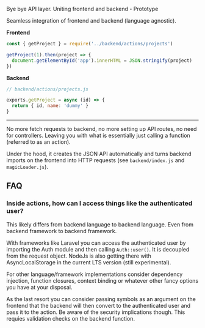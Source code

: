 Bye bye API layer. Uniting frontend and backend - Prototype

Seamless integration of frontend and backend (language agnostic).

**Frontend**

```javascript
const { getProject } = require('../backend/actions/projects')

getProject(1).then(project => {
  document.getElementById('app').innerHTML = JSON.stringify(project)
})
```

**Backend**

```javascript
// backend/actions/projects.js

exports.getProject = async (id) => {
  return { id, name: 'dummy' }
}
```

---

No more fetch requests to backend, no more setting up API routes, no need for controllers. Leaving you with what is essentially just calling a function (referred to as an action).

Under the hood, it creates the JSON API automatically and turns backend imports on the frontend into HTTP requests (see `backend/index.js` and `magicLoader.js`).

## FAQ

### Inside actions, how can I access things like the authenticated user?

This likely differs from backend language to backend language. Even from backend framework to backend framework.

With frameworks like Laravel you can access the authenticated user by importing the Auth module and then calling `Auth::user()`. It is decoupled from the request object. NodeJs is also getting there with AsyncLocalStorage in the current LTS version (still experimental).

For other language/framework implementations consider dependency injection, function closures, context binding or whatever other fancy options you have at your disposal.

As the last resort you can consider passing symbols as an argument on the frontend that the backend will then convert to the authenticated user and pass it to the action. Be aware of the security implications though. This requies validation checks on the backend function.
